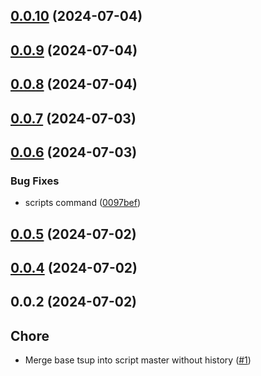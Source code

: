

## [0.0.10](https://github.com/qlover/fe-base-scripts/compare/0.0.9...0.0.10) (2024-07-04)

## [0.0.9](https://github.com/qlover/fe-base-scripts/compare/0.0.8...0.0.9) (2024-07-04)

## [0.0.8](https://github.com/qlover/fe-base-scripts/compare/0.0.7...0.0.8) (2024-07-04)

## [0.0.7](https://github.com/qlover/fe-base-scripts/compare/0.0.6...0.0.7) (2024-07-03)

## [0.0.6](https://github.com/qlover/fe-base-scripts/compare/0.0.5...0.0.6) (2024-07-03)


### Bug Fixes

* scripts command ([0097bef](https://github.com/qlover/fe-base-scripts/commit/0097bef35b496b93a07c8761b9bf2ffd7aa0a898))

## [0.0.5](https://github.com/qlover/fe-base-scripts/compare/0.0.4...0.0.5) (2024-07-02)

## [0.0.4](https://github.com/qlover/fe-base-scripts/compare/0.0.2...0.0.4) (2024-07-02)

## 0.0.2 (2024-07-02)

## Chore

- Merge base tsup into script master without history ([#1](https://github.com/qlover/fe-base-scripts/pull/1))
